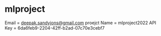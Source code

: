 # mlproject

Email = deepak.sandyjons@gmail.com
proejct Name = mlproject2022
API Key = 6da6feb9-2204-42ff-b2ad-07c70e3cebf7